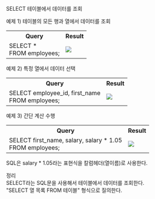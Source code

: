 SELECT
테이블에서 데이터를 조회

예제 1) 테이블의 모든 행과 열에서 데이터를 조회
<table>
  <th>Query</th><th>Result</th>
  <tr>
    <td>
      SELECT * <br/>
      FROM employees; 
    </td>
    <td><img src="https://github.com/user-attachments/assets/66360128-7db3-42d9-936c-736ee1f5dc61"/></td>
  </tr>
</table>

예제 2) 특정 열에서 데이터 선택
<table>
  <th>Query</th><th>Result</th>
  <tr>
    <td>
      SELECT employee_id, first_name <br/>
      FROM employees;
    </td>
    <td><img src="https://github.com/user-attachments/assets/05d4ce3e-aa11-49df-baf5-20d2fe6a9ef3"/></td>
  </tr>
</table>

예제 3) 간단 계산 수행
<table>
  <th>Query</th><th>Result</th>
  <tr>
    <td>
      SELECT first_name, salary, salary * 1.05 <br/>
      FROM employees;
    </td>
    <td><img src="https://github.com/user-attachments/assets/90a58b37-933e-4a2b-a759-254165c01267"/></td>
  </tr>
</table>
SQL은 salary * 1.05라는 표현식을 칼럼헤더(열이름)로 사용한다.<br/>


정리<br/>
SELECT라는 SQL문을 사용해서 테이블에서 데이터를 조회한다.<br/>
"SELECT 열 목록 FROM 테이블" 형식으로 질의한다.<br/>
